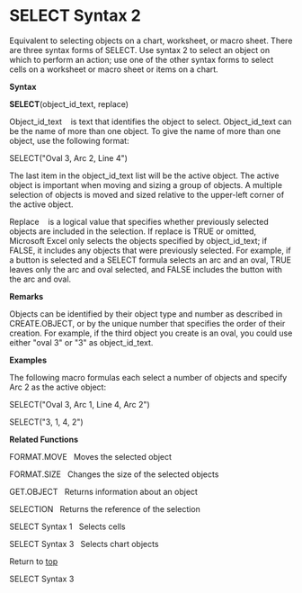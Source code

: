 SELECT Syntax 2
===============

Equivalent to selecting objects on a chart, worksheet, or macro sheet.
There are three syntax forms of SELECT. Use syntax 2 to select an object
on which to perform an action; use one of the other syntax forms to
select cells on a worksheet or macro sheet or items on a chart.

**Syntax**

**SELECT**(object\_id\_text, replace)

Object\_id\_text    is text that identifies the object to select.
Object\_id\_text can be the name of more than one object. To give the
name of more than one object, use the following format:

SELECT(\"Oval 3, Arc 2, Line 4\")

The last item in the object\_id\_text list will be the active object.
The active object is important when moving and sizing a group of
objects. A multiple selection of objects is moved and sized relative to
the upper-left corner of the active object.

Replace    is a logical value that specifies whether previously selected
objects are included in the selection. If replace is TRUE or omitted,
Microsoft Excel only selects the objects specified by object\_id\_text;
if FALSE, it includes any objects that were previously selected. For
example, if a button is selected and a SELECT formula selects an arc and
an oval, TRUE leaves only the arc and oval selected, and FALSE includes
the button with the arc and oval.

**Remarks**

Objects can be identified by their object type and number as described
in CREATE.OBJECT, or by the unique number that specifies the order of
their creation. For example, if the third object you create is an oval,
you could use either \"oval 3\" or \"3\" as object\_id\_text.

**Examples**

The following macro formulas each select a number of objects and specify
Arc 2 as the active object:

SELECT(\"Oval 3, Arc 1, Line 4, Arc 2\")

SELECT(\"3, 1, 4, 2\")

**Related Functions**

FORMAT.MOVE   Moves the selected object

FORMAT.SIZE   Changes the size of the selected objects

GET.OBJECT   Returns information about an object

SELECTION   Returns the reference of the selection

SELECT Syntax 1   Selects cells

SELECT Syntax 3   Selects chart objects

Return to [top](#Q)

SELECT Syntax 3
